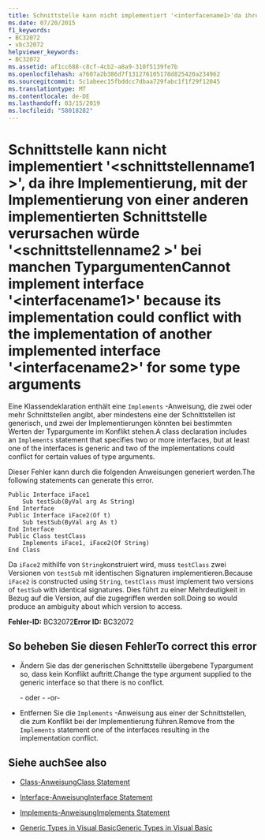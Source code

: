 ```yaml
---
title: Schnittstelle kann nicht implementiert '<interfacename1>'da ihre Implementierung mit der Implementierung von einer anderen implementierten Schnittstelle verursachen würde'<interfacename2>' bei manchen Typargumenten
ms.date: 07/20/2015
f1_keywords:
- BC32072
- vbc32072
helpviewer_keywords:
- BC32072
ms.assetid: af1cc688-c8cf-4cb2-a8a9-310f5139fe7b
ms.openlocfilehash: a7607a2b386d7f131276105178d825420a234962
ms.sourcegitcommit: 5c1abeec15fbddcc7dbaa729fabc1f1f29f12045
ms.translationtype: MT
ms.contentlocale: de-DE
ms.lasthandoff: 03/15/2019
ms.locfileid: "58018282"
---
```

# <a name="cannot-implement-interface-interfacename1-because-its-implementation-could-conflict-with-the-implementation-of-another-implemented-interface-interfacename2-for-some-type-arguments"></a><span data-ttu-id="22672-102">Schnittstelle kann nicht implementiert '\<schnittstellenname1 >', da ihre Implementierung, mit der Implementierung von einer anderen implementierten Schnittstelle verursachen würde '\<schnittstellenname2 >' bei manchen Typargumenten</span><span class="sxs-lookup"><span data-stu-id="22672-102">Cannot implement interface '\<interfacename1>' because its implementation could conflict with the implementation of another implemented interface '\<interfacename2>' for some type arguments</span></span>
<span data-ttu-id="22672-103">Eine Klassendeklaration enthält eine `Implements` -Anweisung, die zwei oder mehr Schnittstellen angibt, aber mindestens eine der Schnittstellen ist generisch, und zwei der Implementierungen könnten bei bestimmten Werten der Typargumente im Konflikt stehen.</span><span class="sxs-lookup"><span data-stu-id="22672-103">A class declaration includes an `Implements` statement that specifies two or more interfaces, but at least one of the interfaces is generic and two of the implementations could conflict for certain values of type arguments.</span></span>  
  
 <span data-ttu-id="22672-104">Dieser Fehler kann durch die folgenden Anweisungen generiert werden.</span><span class="sxs-lookup"><span data-stu-id="22672-104">The following statements can generate this error.</span></span>  
  
```  
Public Interface iFace1  
    Sub testSub(ByVal arg As String)  
End Interface  
Public Interface iFace2(Of t)  
    Sub testSub(ByVal arg As t)  
End Interface  
Public Class testClass  
    Implements iFace1, iFace2(Of String)  
End Class  
```  
  
 <span data-ttu-id="22672-105">Da `iFace2` mithilfe von `String`konstruiert wird, muss `testClass` zwei Versionen von `testSub` mit identischen Signaturen implementieren.</span><span class="sxs-lookup"><span data-stu-id="22672-105">Because `iFace2` is constructed using `String`, `testClass` must implement two versions of `testSub` with identical signatures.</span></span> <span data-ttu-id="22672-106">Dies führt zu einer Mehrdeutigkeit in Bezug auf die Version, auf die zugegriffen werden soll.</span><span class="sxs-lookup"><span data-stu-id="22672-106">Doing so would produce an ambiguity about which version to access.</span></span>  
  
 <span data-ttu-id="22672-107">**Fehler-ID:** BC32072</span><span class="sxs-lookup"><span data-stu-id="22672-107">**Error ID:** BC32072</span></span>  
  
## <a name="to-correct-this-error"></a><span data-ttu-id="22672-108">So beheben Sie diesen Fehler</span><span class="sxs-lookup"><span data-stu-id="22672-108">To correct this error</span></span>  
  
-   <span data-ttu-id="22672-109">Ändern Sie das der generischen Schnittstelle übergebene Typargument so, dass kein Konflikt auftritt.</span><span class="sxs-lookup"><span data-stu-id="22672-109">Change the type argument supplied to the generic interface so that there is no conflict.</span></span>  
  
     <span data-ttu-id="22672-110">- oder - </span><span class="sxs-lookup"><span data-stu-id="22672-110">-or-</span></span>  
  
-   <span data-ttu-id="22672-111">Entfernen Sie die `Implements` -Anweisung aus einer der Schnittstellen, die zum Konflikt bei der Implementierung führen.</span><span class="sxs-lookup"><span data-stu-id="22672-111">Remove from the `Implements` statement one of the interfaces resulting in the implementation conflict.</span></span>  
  
## <a name="see-also"></a><span data-ttu-id="22672-112">Siehe auch</span><span class="sxs-lookup"><span data-stu-id="22672-112">See also</span></span>

- [<span data-ttu-id="22672-113">Class-Anweisung</span><span class="sxs-lookup"><span data-stu-id="22672-113">Class Statement</span></span>](../../visual-basic/language-reference/statements/class-statement.md)
- [<span data-ttu-id="22672-114">Interface-Anweisung</span><span class="sxs-lookup"><span data-stu-id="22672-114">Interface Statement</span></span>](../../visual-basic/language-reference/statements/interface-statement.md)
- [<span data-ttu-id="22672-115">Implements-Anweisung</span><span class="sxs-lookup"><span data-stu-id="22672-115">Implements Statement</span></span>](../../visual-basic/language-reference/statements/implements-statement.md)

- [<span data-ttu-id="22672-116">Generic Types in Visual Basic</span><span class="sxs-lookup"><span data-stu-id="22672-116">Generic Types in Visual Basic</span></span>](../../visual-basic/programming-guide/language-features/data-types/generic-types.md)
